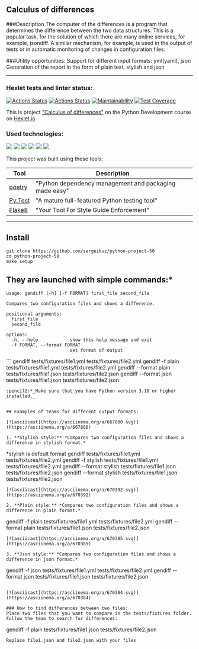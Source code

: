 ## Calculus of differences

###Description
The computer of the differences is a program that determines the difference between the two data structures. This is a popular task, for the solution of which there are many online services, for example, jsondiff. A similar mechanism, for example, is used in the output of tests or in automatic monitoring of changes in configuration files.

###Utility opportunities:
Support for different input formats: yml(yaml), json
Generation of the report in the form of plain text, stylish and json
<hr>

### Hexlet tests and linter status:
[![Actions Status](https://github.com/sergeikuz/python-project-50/actions/workflows/hexlet-check.yml/badge.svg)](https://github.com/sergeikuz/python-project-50/actions)
[![Actions Status](https://github.com/sergeikuz/python-project-50/actions/workflows/first-workflow.yml/badge.svg)](https://github.com/sergeikuz/python-project-50/actions)
[![Maintainability](https://api.codeclimate.com/v1/badges/b1590b07c51f7935365d/maintainability)](https://codeclimate.com/github/sergeikuz/python-project-50/maintainability)
[![Test Coverage](https://api.codeclimate.com/v1/badges/b1590b07c51f7935365d/test_coverage)](https://codeclimate.com/github/sergeikuz/python-project-50/test_coverage)


This is project ["Calculus of differences"](https://ru.hexlet.io/programs/python/projects/50) on the Python Development course on [Hexlet.io](https://ru.hexlet.io/programs/python)

### Used technologies:
![](https://img.shields.io/badge/language-python-blue)
![](https://img.shields.io/badge/lybrary-argparse-red)
![](https://img.shields.io/badge/lybrary-PyYAML-yellow)
![](https://img.shields.io/badge/lybrary-json-brightgreen)
![](https://img.shields.io/badge/lybrary-yaml-orange)
![](https://img.shields.io/badge/lybrary-os.path-ff67b4)

This project was built using these tools:

| Tool                                                                        | Description                                             |
|-----------------------------------------------------------------------------|---------------------------------------------------------|
| [poetry](https://poetry.eustace.io/)                                        | "Python dependency management and packaging made easy"  |
| [Py.Test](https://pytest.org)                                               | "A mature full-featured Python testing tool"            |
| [Flake8](https://flake8.pycqa.org/en/latest/)               | "Your Tool For Style Guide Enforcement"|


---
## Install
```
git clone https://github.com/sergeikuz/python-project-50
cd python-project-50
make setup
```

## They are launched with simple commands:*
```commandline
usage: gendiff [-h] [-f FORMAT] first_file second_file

Compares two configuration files and shows a difference.

positional arguments:
  first_file
  second_file

options:
  -h, --help            show this help message and exit
  -f FORMAT, --format FORMAT
                        set format of output
```
<h>
```
gendiff tests/fixtures/file1.yml tests/fixtures/file2.yml
gendiff -f plain tests/fixtures/file1.yml tests/fixtures/file2.yml
gendiff --format plain tests/fixtures/file1.json tests/fixtures/file2.json
gendiff --format json tests/fixtures/file1.json tests/fixtures/file2.json

```
:pencil2:*_Make sure that you have Python version 3.10 or higher installed._


## Examples of teams for different output formats:

[![asciicast](https://asciinema.org/a/667800.svg)](https://asciinema.org/a/667800)

1. **Stylish style:** *Compares two configuration files and shows a difference in stylish format.*
```
*stylish is defoult format
gendiff tests/fixtures/file1.yml tests/fixtures/file2.yml
gendiff -f stylish tests/fixtures/file1.yml tests/fixtures/file2.yml
gendiff --format stylish tests/fixtures/file1.json tests/fixtures/file2.json
gendiff --format stylish tests/fixtures/file1.json tests/fixtures/file2.json

```
[![asciicast](https://asciinema.org/a/670392.svg)](https://asciinema.org/a/670392)

2. **Plain style:** *Compares two configuration files and shows a difference in plain format.*
```
gendiff -f plain tests/fixtures/file1.yml tests/fixtures/file2.yml
gendiff --format plain tests/fixtures/file1.json tests/fixtures/file2.json

```
[![asciicast](https://asciinema.org/a/670385.svg)](https://asciinema.org/a/670385)

3. **Json style:** *Compares two configuration files and shows a difference in json format.*

```
gendiff -f json tests/fixtures/file1.yml tests/fixtures/file2.yml
gendiff --format json tests/fixtures/file1.json tests/fixtures/file2.json

```

[![asciicast](https://asciinema.org/a/670384.svg)](https://asciinema.org/a/670384)

### How to find differences between two files:
Place two files that you want to compare in the tests/fixtures folder.
Follow the team to search for differences:
```
gendiff -f plain tests/fixtures/file1.json tests/fixtures/file2.json

```
Replace file1.json and file2.json with your files


